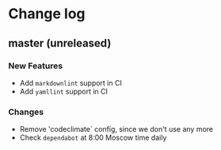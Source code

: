 # Change log

## master (unreleased)

### New Features

* Add `markdownlint` support in CI
* Add `yamllint` support in CI

### Changes

* Remove 'codeclimate` config, since we don't use any more
* Check `dependabot` at 8:00 Moscow time daily
